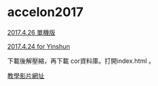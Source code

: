 # accelon2017

[2017.4.26 單機版](http://ya.ksana.tw/yinshun/release/accelon20170426.zip)

[2017.4.24 for Yinshun](http://ya.ksana.tw/yinshun/release/yinshun20170424.zip)

下載後解壓縮，再下載 cor資料庫。打開index.html 。

[教學影片網址](https://www.youtube.com/channel/UCKcE504qtlZ4Q8xbyGdZ0iA)
